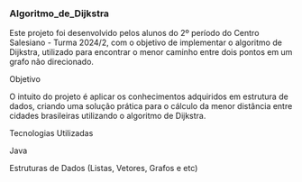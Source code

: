 ### Algoritmo_de_Dijkstra

Este projeto foi desenvolvido pelos alunos do 2º período do Centro Salesiano - Turma 2024/2, com o objetivo de implementar o algoritmo de Dijkstra, utilizado para encontrar o menor caminho entre dois pontos em um grafo não direcionado.

Objetivo

O intuito do projeto é aplicar os conhecimentos adquiridos em estrutura de dados, criando uma solução prática para o cálculo da menor distância entre cidades brasileiras utilizando o algoritmo de Dijkstra.

Tecnologias Utilizadas

 Java
	
 Estruturas de Dados (Listas, Vetores, Grafos e etc)

